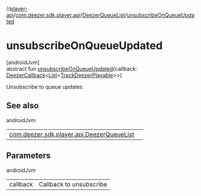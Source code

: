 //[player-api](../../../index.md)/[com.deezer.sdk.player.api](../index.md)/[DeezerQueueList](index.md)/[unsubscribeOnQueueUpdated](unsubscribe-on-queue-updated.md)

# unsubscribeOnQueueUpdated

[androidJvm]\
abstract fun [unsubscribeOnQueueUpdated](unsubscribe-on-queue-updated.md)(callback: [DeezerCallback](../../../../../common-api/common-api/com.deezer.sdk.common/-deezer-callback/index.md)&lt;[List](https://kotlinlang.org/api/latest/jvm/stdlib/kotlin.collections/-list/index.html)&lt;[TrackDeezerPlayable](../../com.deezer.sdk.player.model/-track-deezer-playable/index.md)&gt;&gt;)

Unsubscribe to queue updates

## See also

androidJvm

| | |
|---|---|
| [com.deezer.sdk.player.api.DeezerQueueList](subscribe-on-queue-updated.md) |  |

## Parameters

androidJvm

| | |
|---|---|
| callback | Callback to unsubscribe |
